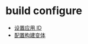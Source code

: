 # build configure

* [设置应用 ID](./buildConfigure/setApplicationId.md)
* [配置构建变体](./buildConfigure/configureBuildVariants.md)